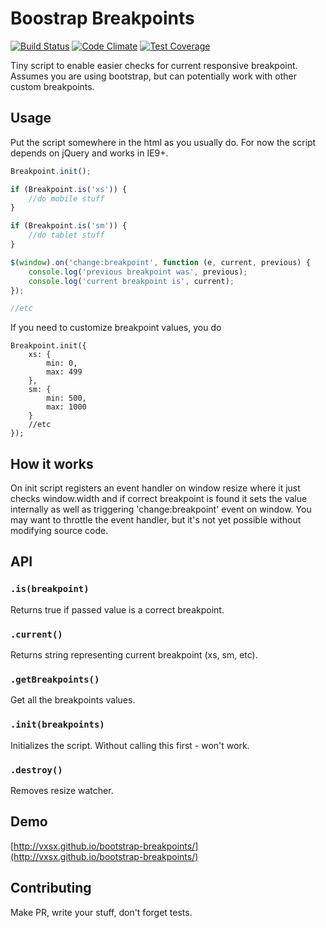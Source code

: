 Boostrap Breakpoints
====================

[![Build Status](https://travis-ci.org/vxsx/bootstrap-breakpoints.svg?branch=master)](https://travis-ci.org/vxsx/bootstrap-breakpoints)
[![Code Climate](https://codeclimate.com/github/vxsx/bootstrap-breakpoints/badges/gpa.svg)](https://codeclimate.com/github/vxsx/bootstrap-breakpoints)
[![Test Coverage](https://codeclimate.com/github/vxsx/bootstrap-breakpoints/badges/coverage.svg)](https://codeclimate.com/github/vxsx/bootstrap-breakpoints)

Tiny script to enable easier checks for current responsive breakpoint. Assumes you are using bootstrap, but can potentially work with other custom breakpoints.

## Usage

Put the script somewhere in the html as you usually do.
For now the script depends on jQuery and works in IE9+.

```js
Breakpoint.init();

if (Breakpoint.is('xs')) {
    //do mobile stuff
}

if (Breakpoint.is('sm')) {
    //do tablet stuff
}

$(window).on('change:breakpoint', function (e, current, previous) {
    console.log('previous breakpoint was', previous);
    console.log('current breakpoint is', current);
});

//etc
```

If you need to customize breakpoint values, you do

```
Breakpoint.init({
    xs: {
        min: 0,
        max: 499
    },
    sm: {
        min: 500,
        max: 1000
    }
    //etc
});
```

## How it works

On init script registers an event handler on window resize where it just checks window.width 
and if correct breakpoint is found it sets the value internally as well as triggering 'change:breakpoint' event
on window.  You may want to throttle the event handler, but it's not yet possible without modifying source code.

## API

### `.is(breakpoint)`

Returns true if passed value is a correct breakpoint.

### `.current()`

Returns string representing current breakpoint (xs, sm, etc).

### `.getBreakpoints()`

Get all the breakpoints values.

### `.init(breakpoints)`

Initializes the script. Without calling this first - won't work.

### `.destroy()`

Removes resize watcher.

## Demo

[http://vxsx.github.io/bootstrap-breakpoints/](http://vxsx.github.io/bootstrap-breakpoints/)


## Contributing

Make PR, write your stuff, don't forget tests.
